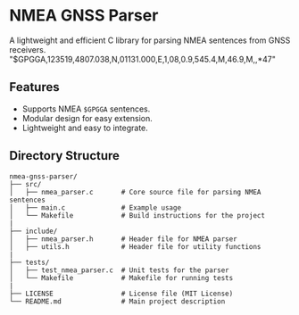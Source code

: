 # NMEA GNSS Parser

A lightweight and efficient C library for parsing NMEA sentences from GNSS receivers.
"$GPGGA,123519,4807.038,N,01131.000,E,1,08,0.9,545.4,M,46.9,M,,*47"

## Features
- Supports NMEA `$GPGGA` sentences.
- Modular design for easy extension.
- Lightweight and easy to integrate.

## Directory Structure
```
nmea-gnss-parser/
├── src/
│   ├── nmea_parser.c       # Core source file for parsing NMEA sentences
│   ├── main.c              # Example usage
│   └── Makefile            # Build instructions for the project
|
├── include/
│   ├── nmea_parser.h       # Header file for NMEA parser
│   ├── utils.h             # Header file for utility functions
|
├── tests/
│   ├── test_nmea_parser.c  # Unit tests for the parser
│   └── Makefile            # Makefile for running tests
|
├── LICENSE                 # License file (MIT License)
└── README.md               # Main project description
```